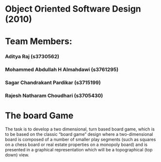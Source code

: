 # Object Oriented Software Design (2010)

#     Team Members:

###   Aditya Raj  (s3730562)
###   Mohammed Abdullah H Almahdawi (s3761295)
###   Sagar Chandrakant Pardikar  (s3715199)
###   Rajesh Natharam Choudhari   (s3705430)

# The board Game
The task is to develop a two dimensional, turn based board game, which is to be based on the classic “board game” design where a two-dimensional board is composed of a number of smaller play segments (such as squares on a chess board or real estate properties on a monopoly board) and is presented in a graphical representation which will be a topographical (top down) view. 
  
  

